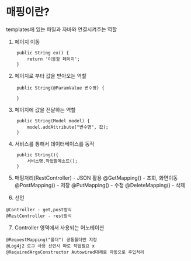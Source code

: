 # 매핑이란?
templates에 있는 파일과 자바와 연결시켜주는 역할
1) 페이지 이동
```aidl
    public String ex() {
        return '이동할 페이지';
    }
```
2) 페이지로 부터 값을 받아오는 역할
```aidl
    public String(@ParamValue 변수명) {
    
    }
```
3) 페이지에 값을 전달하는 역할
```aidl
    public String(Model model) {
        model.addAttribute("변수명", 값);
    }
```
4) 서비스를 통해서 데이터베이스를 동작
```aidl
    public String(){
        서비스명.작업할메소드();
    }
```
5) 매핑처리(RestController) - JSON 활용
@GetMapping() - 조회, 화면이동
@PostMapping() - 저장
@PutMapping() - 수정
@DeleteMapping() - 삭제

6) 선언
```aidl
@Controller - get,post방식
@RestController - rest방식
```

7) Controller 영역에서 사용되는 어노테이션
```aidl
@RequestMapping("폴더") 공통폴더만 지정
@Log4j2 로그 사용 선언시 따로 작업필요 x
@RequiredArgsConstructor Autowired대체로 자동으로 주입처리
```